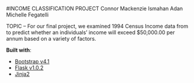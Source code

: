 #INCOME CLASSIFICATION PROJECT
Connor Mackenzie
Ismahan Adan
Michelle Fegatelli

TOPIC – For our final project, we examined 1994 Census Income data from to predict whether an individuals’ income will exceed $50,000.00 per annum based on a variety of factors.  

**Built with**:
- [Bootstrap v4.1](https://getbootstrap.com/docs/4.1/getting-started/introduction/)
- [Flask v1.0.2](http://flask.pocoo.org/)
- [Jinja2](http://jinja.pocoo.org/docs/2.10/)

